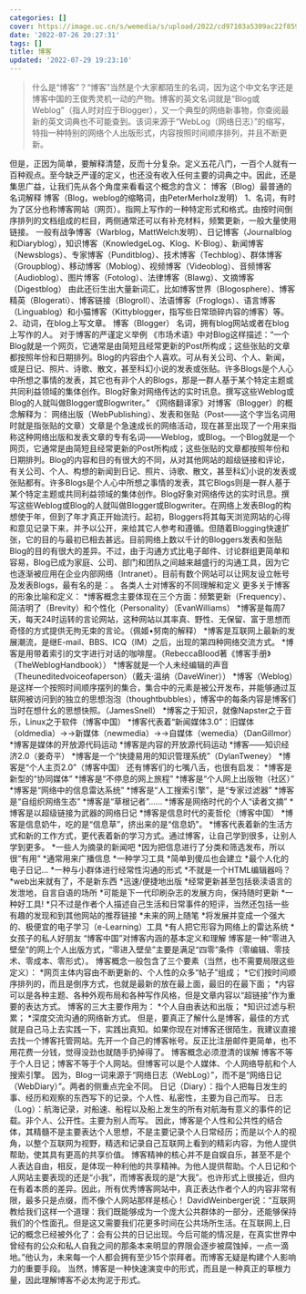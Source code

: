```yaml
---
categories: []
cover: https://image.uc.cn/s/wemedia/s/upload/2022/cd97103a5309ac22f8590c0270fd40ec.jpg
date: '2022-07-26 20:27:31'
tags: []
title: 博客
updated: '2022-07-29 19:23:10'
---
```

> 什么是“博客”？“博客”当然是个大家都陌生的名词，因为这个中文名字还是博客中国的王俊秀灵机一动的产物。博客的英文名词就是“Blog或Weblog”（指人时对应于Blogger），又一个典型的网络新事物，你查阅最新的英文词典也不可能查到。该词来源于“WebLog（网络日志）”的缩写，特指一种特别的网络个人出版形式，内容按照时间顺序排列，并且不断更新。

但是，正因为简单，要解释清楚，反而十分复杂。定义五花八门，一百个人就有一百种观点。至今缺乏严谨的定义，也还没有收入任何主要的词典之中。因此，还是集思广益，让我们先从各个角度来看看这个概念的含义：
博客（Blog）最普通的名词解释
博客（Blog，weblog的缩略词，由PeterMerholz发明）
1、名词，有时为了区分也称博客网站（网页）。指网上写作的一种特定形式和格式。由按时间倒序排列的文档组成的栏目，两侧通常还可以有补充材料，频繁更新，一般大量使用链接。
一般有战争博客（Warblog，MattWelch发明）、日记博客（Journalblog和Diaryblog），知识博客（KnowledgeLog、Klog、K-Blog）、新闻博客（Newsblogs）、专家博客（Punditblog）、技术博客（Techblog）、群体博客（Groupblog）、移动博客（Moblog）、视频博客（Videoblog）、音频博客（Audioblog）、图片博客（Fotolog）、法律博客（Blawg）、文摘博客（Digestblog）
由此还衍生出大量新词汇，比如博客世界（Blogosphere）、博客精英（Blogerati）、博客链接（Blogroll）、法语博客（Froglogs）、语言博客（Linguablog）和小猫博客（Kittyblogger，指写些日常琐碎内容的博客）等。
2、动词，在blog上写文章。
博客（Blogger）
名词，拥有blog网站或者在blog上写作的人。
对于博客的严谨定义举例
《市场术语》中对Blog这样描述：“一个Blog就是一个网页，它通常是由简短且经常更新的Post所构成；这些张贴的文章都按照年份和日期排列。Blog的内容由个人喜欢。可从有关公司、个人、新闻，或是日记、照片、诗歌、散文，甚至科幻小说的发表或张贴。许多Blogs是个人心中所想之事情的发表，其它也有非个人的Blogs，那是一群人基于某个特定主题或共同利益领域的集体创作。Blog好象对网络传达的实时讯息。撰写这些Weblog或Blog的人就叫做Blogger或Blogwriter。”
《网络翻译家》对博客（Blogger）的概念解释为：
网络出版（WebPublishing）、发表和张贴（Post——这个字当名词用时就是指张贴的文章）文章是个急速成长的网络活动，现在甚至出现了一个用来指称这种网络出版和发表文章的专有名词——Weblog，或Blog。一个Blog就是一个网页，它通常是由简短且经常更新的Post所构成；这些张贴的文章都按照年份和日期排列。Blog的内容和目的有很大的不同，从对其他网站的超级链接和评论，有关公司、个人、构想的新闻到日记、照片、诗歌、散文，甚至科幻小说的发表或张贴都有。许多Blogs是个人心中所想之事情的发表，其它Blogs则是一群人基于某个特定主题或共同利益领域的集体创作。Blog好象对网络传达的实时讯息。撰写这些Weblog或Blog的人就叫做Blogger或Blogwriter。在网络上发表Blog的构想使于年，但到了年才真正开始流行。起初，Bloggers将其每天浏览网站的心得和意见记录下来，并予以公开，来给其它人参考和遵循。但随着Blogging快速扩张，它的目的与最初已相去甚远。目前网络上数以千计的Bloggers发表和张贴Blog的目的有很大的差异。不过，由于沟通方式比电子邮件、讨论群组更简单和容易，Blog已成为家庭、公司、部门和团队之间越来越盛行的沟通工具，因为它也逐渐被应用在企业内部网络（Intranet）。目前有数个网站可以让网友设立帐号及发表Blogs，最有名的是：。
各类人士对博客的不同理解和定义
更多关于博客的形象比喻和定义：
*博客概念主要体现在三个方面：频繁更新（Frequency）、简洁明了（Brevity）和个性化（Personality）（EvanWilliams）
*博客是每周7天，每天24时运转的言论网站，这种网站以其率真、野性、无保留、富于思想而奇怪的方式提供无拘无束的言论。（佩姬•努南的解释）
*博客是互联网上最新的发展潮流，是继E-mail、BBS、ICQ（IM）之后，出现的第四种网络交流方式。
*博客是用带着索引的文字进行对话的咖啡屋。（RebeccaBlood著《博客手册》（TheWeblogHandbook））
*博客就是一个人未经编辑的声音（Theuneditedvoiceofaperson）（戴夫·温纳（DaveWiner））
*博客（Weblog）是这样一个按照时间顺序摆列的集合，集合中的元素是被公开发布，并能够通过互联网被访问到的独立的思想泡泡（thoughtbubbles），博客中的每条内容是博客们当时在想什幺的思想快照。（JamesSnell）
*博客之于知识，就像Napster之于音乐，Linux之于软件（博客中国）
*博客代表着“新闻媒体3.0”：旧媒体（oldmedia）→→新媒体（newmedia）→→自媒体（wemedia）（DanGillmor）
*博客是媒体的开放源代码运动
*博客是内容的开放源代码运动
*博客——知识经济2.0（姜奇平）
*博客是一个“快捷易用的知识管理系统”（DylanTweney）
*博客是“个人主页2.0”（博客中国）
还有博客们的七嘴八舌，也很有启发：
*博客是新型的“协同媒体”
*博客是“不停息的网上旅程”
*博客是“个人网上出版物（社区）”
*博客是“网络中的信息雷达系统”
*博客是“人工搜索引擎”，是“专家过滤器”
*博客是“自组织网络生态”
*博客是“草根记者”……
*博客是网络时代的个人“读者文摘”
*博客是以超级链接为武器的网络日记
*博客是信息时代的麦哲伦（博客中国）
*博客是信息奶牛，吃的是“信息草”，挤出来的是“信息奶”。
*博客代表着新的生活方式和新的工作方式，更代表着新的学习方式。通过博客，让自己学到很多，让别人学到更多。
*一些人为摘录的新闻吧
*因为把信息进行了分类和筛选发布，所以很“有用”
*通常用来广播信息
*一种学习工具
*简单到傻瓜也会建立
*最个人化的电子日记...
*一种与小群体进行经常性沟通的形式
*不就是一个HTML编辑器吗？
*web出来就有了，不是新东西
*迅速/便捷地出版
*经常更新甚至包括亵渎语言的发泄地，自言自语的场所
*可能是下一代印刷杂志的发展方向，保持随时更新
*一种好工具!
*只不过是作者个人描述自己生活和日常事件的短评，当然还包括一些有趣的发现和到其他网站的推荐链接
*未来的网上随笔
*将发展并变成一个强大的、极便宜的电子学习（e-Learning）工具
*有人把它形容为网络上的雷达系统
*女孩子的私人好朋友
“博客中国”对博客内涵的基本定义和理解
博客是一种“零进入壁垒”的网上个人出版方式，“零进入壁垒”主要是满足“四零”条件（零编辑、零技术、零成本、零形式）。
博客概念一般包含了三个要素（当然，也不需要局限这些定义）：
*网页主体内容由不断更新的、个人性的众多“帖子”组成；
*它们按时间顺序排列的，而且是倒序方式，也就是最新的放在最上面，最旧的在最下面；
*内容可以是各种主题、各种外观布局和各种写作风格，但是文章内容以“超链接”作为重要的表达方式。
博客的三大主要作用为：
*个人自由表达和出版；
*知识过滤与积累；
*深度交流沟通的网络新方式。
但是，要真正了解什么是博客，最佳的方式就是自己马上去实践一下，实践出真知。如果你现在对博客还很陌生，我建议直接去找一个博客托管网站。先开一个自己的博客帐号。反正比注册邮件更简单，也不用花费一分钱，觉得没劲也就随手扔掉得了。
博客概念必须澄清的误解
博客不等于个人日记；博客不等于个人网站。但博客可以是个人媒体、个人网络导航和个人搜索引擎。
因为，Blog一词来源于“网络日志（WebLog）”，而不是“网络日记（WebDiary）”。两者的侧重点完全不同。
日记（Diary）：指个人把每日发生的事、经历和观察的东西写下的记录。个人性、私密性，主要为自己而写。
日志（Log）：航海记录，对船速、船程以及船上发生的所有对航海有意义的事件的记载。非个人、公开性。主要为别人而写。
因此，博客是个人性和公共性的结合体，其精髓不是主要表达个人思想，不是主要记录个人日常经历；而是以个人的视角，以整个互联网为视野，精选和记录自己互联网上看到的精彩内容，为他人提供帮助，使其具有更高的共享价值。
博客精神的核心并不是自娱自乐，甚至不是个人表达自由，相反，是体现一种利他的共享精神。为他人提供帮助。个人日记和个人网站主要表现的还是“小我”，而博客表现的是“大我”。也许形式上很接近，但内在有着本质的差异。因此，所有优秀博客网站中，真正表达作者个人的内容非常有限，最多只是点缀，而不像个人网站那样是核心！
DavidWeinberger说：“互联网教给我们这样一个道理：我们既能够成为一个庞大公共群体的一部分，还能够保持我们的个性面孔。但是这又需要我们花更多时间在公共场所生活。在互联网上,日记的概念已经被外化了：会有公共的日记出现。今后可能的情况是，在真实世界中曾经有的公众和私人自我之间的那条本来明显的界限会逐步被腐蚀掉，一点一滴地。”他认为，未来每一个人都会拥有至少15个崇拜者。而博客无疑是构建个人影响力的重要手段。
当然，博客是一种快速演变中的形式，而且是一种真正的草根力量，因此理解博客不必太拘泥于形式。
